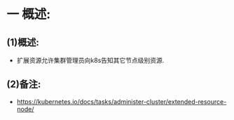 # 一 概述:
## (1)概述:
- 扩展资源允许集群管理员向k8s告知其它节点级别资源.

## (2)备注:
- https://kubernetes.io/docs/tasks/administer-cluster/extended-resource-node/
